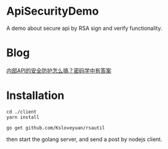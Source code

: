 # ApiSecurityDemo
A demo about secure api by RSA sign and verify functionality.

# Blog
[内部API的安全防护怎么搞？密码学中有答案](https://juejin.im/post/5d6354fdf265da03963ba535)

# Installation
```
cd ./client
yarn install

go get github.com/Ksloveyuan/rsautil
```

then start the golang server, and send a post by nodejs client.
